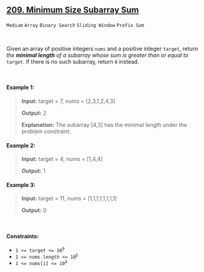 ## [209. Minimum Size Subarray Sum](https://leetcode.com/problems/minimum-size-subarray-sum/)

<code>Medium</code> <code>Array</code> <code>Binary Search</code> <code>Sliding Window</code> <code>Prefix Sum</code>

<br>

Given an array of positive integers <code>nums</code> and a positive integer <code>target</code>, return *the __minimal length__ of a subarray whose sum is greater than or equal to* <code>target</code>. If there is no such subarray, return <code>0</code> instead.

<br>

#### Example 1:

> __Input:__ target = 7, nums = [2,3,1,2,4,3]
>
> __Output:__ 2
>
> __Explanation:__ The subarray [4,3] has the minimal length under the problem constraint.

#### Example 2:

> __Input:__ target = 4, nums = [1,4,4]
>
> __Output:__ 1

#### Example 3:

> __Input:__ target = 11, nums = [1,1,1,1,1,1,1,1]
>
> __Output:__ 0

<br>

#### Constraints:

- <code>1 <= target <= 10<sup>9</sup></code>
- <code>1 <= nums.length <= 10<sup>5</sup></code>
- <code>1 <= nums[i] <= 10<sup>4</sup></code>